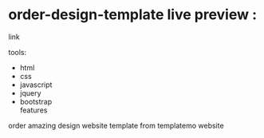 # order-design-template live preview :

link

tools:

- html <br>
- css <br>
- javascript <br>
- jquery <br>
- bootstrap <br>
   features
  
order amazing design website  template from templatemo website  <br>
